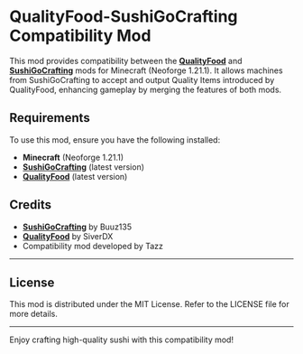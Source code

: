 # QualityFood-SushiGoCrafting Compatibility Mod

This mod provides compatibility between the **[QualityFood](https://github.com/SiverDX/quality_food)** and **[SushiGoCrafting](https://github.com/Buuz135/SushiGoCrafting)** mods for Minecraft (Neoforge 1.21.1). It allows machines from SushiGoCrafting to accept and output Quality Items introduced by QualityFood, enhancing gameplay by merging the features of both mods.


## Requirements

To use this mod, ensure you have the following installed:

- **Minecraft** (Neoforge 1.21.1)
- **[SushiGoCrafting](https://github.com/Buuz135/SushiGoCrafting)** (latest version)
- **[QualityFood](https://github.com/SiverDX/quality_food)** (latest version)



## Credits

- **[SushiGoCrafting](https://github.com/Buuz135/SushiGoCrafting)** by Buuz135
- **[QualityFood](https://github.com/SiverDX/quality_food)** by SiverDX
- Compatibility mod developed by Tazz

---

## License

This mod is distributed under the MIT License. Refer to the LICENSE file for more details.

---

Enjoy crafting high-quality sushi with this compatibility mod!
